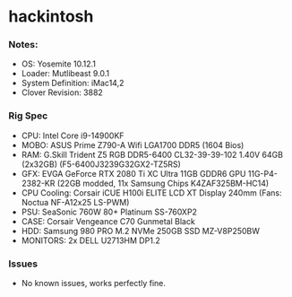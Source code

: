 # hackintosh

### Notes:
 * OS: Yosemite 10.12.1
 * Loader: Mutlibeast 9.0.1
 * System Definition: iMac14,2
 * Clover Revision: 3882


### Rig Spec
 * CPU: Intel Core i9-14900KF
 * MOBO: ASUS Prime Z790-A Wifi LGA1700 DDR5 (1604 Bios)
 * RAM: G.Skill Trident Z5 RGB DDR5-6400 CL32-39-39-102 1.40V 64GB (2x32GB) (F5-6400J3239G32GX2-TZ5RS)
 * GFX: EVGA GeForce RTX 2080 Ti XC Ultra 11GB GDDR6 GPU 11G-P4-2382-KR (22GB modded, 11x Samsung Chips K4ZAF325BM-HC14)
 * CPU Cooling: Corsair iCUE H100i ELITE LCD XT Display 240mm (Fans: Noctua NF-A12x25 LS-PWM)
 * PSU: SeaSonic 760W 80+ Platinum SS-760XP2
 * CASE: Corsair Vengeance C70 Gunmetal Black
 * HDD: Samsung 980 PRO M.2 NVMe 250GB SSD MZ-V8P250BW
 * MONITORS: 2x DELL U2713HM DP1.2


### Issues
 * No known issues, works perfectly fine.
